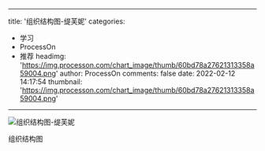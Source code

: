 
---
title: '组织结构图-缇芙妮'
categories: 
 - 学习
 - ProcessOn
 - 推荐
headimg: 'https://img.processon.com/chart_image/thumb/60bd78a27621313358a59004.png'
author: ProcessOn
comments: false
date: 2022-02-12 14:17:54
thumbnail: 'https://img.processon.com/chart_image/thumb/60bd78a27621313358a59004.png'
---

<div>   
<img class="thumb" alt="组织结构图-缇芙妮" src="https://img.processon.com/chart_image/thumb/60bd78a27621313358a59004.png" referrerpolicy="no-referrer">
<p>组织结构图</p>  
</div>
            